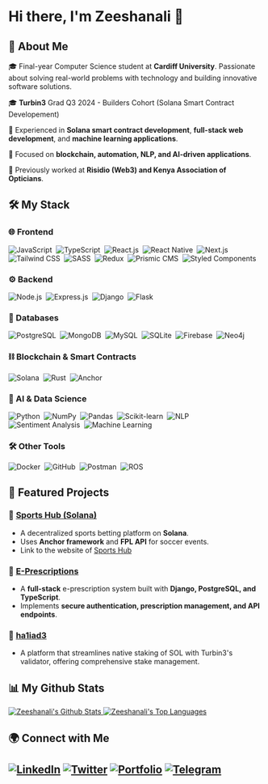 # Hi there, I'm Zeeshanali 👋

## 🚀 About Me
🎓 Final-year Computer Science student at **Cardiff University**. Passionate about solving real-world problems with technology and building innovative software solutions.

🎓 **Turbin3** Grad Q3 2024 - Builders Cohort (Solana Smart Contract Developement)

🔹 Experienced in **Solana smart contract development**, **full-stack web development**, and **machine learning applications**.

🔹 Focused on **blockchain, automation, NLP, and AI-driven applications**.

🔹 Previously worked at **Risidio (Web3) and Kenya Association of Opticians**.

## 🛠️ My Stack

### 🌐 Frontend
![JavaScript](https://img.shields.io/badge/-JavaScript-05122A?style=flat&logo=javascript)&nbsp;
![TypeScript](https://img.shields.io/badge/-TypeScript-05122A?style=flat&logo=typescript)&nbsp;
![React.js](https://img.shields.io/badge/-React.js-05122A?style=flat&logo=react)&nbsp;
![React Native](https://img.shields.io/badge/-React_Native-05122A?style=flat&logo=react)&nbsp;
![Next.js](https://img.shields.io/badge/-Next.js-05122A?style=flat&logo=next.js)&nbsp;
![Tailwind CSS](https://img.shields.io/badge/-Tailwind_CSS-05122A?style=flat&logo=tailwind-css)&nbsp;
![SASS](https://img.shields.io/badge/-SASS-05122A?style=flat&logo=sass)&nbsp;
![Redux](https://img.shields.io/badge/-Redux-05122A?style=flat&logo=redux)&nbsp;
![Prismic CMS](https://img.shields.io/badge/-Prismic_CMS-05122A?style=flat&logo=prismic)&nbsp;
![Styled Components](https://img.shields.io/badge/-Styled_Components-05122A?style=flat&logo=styled-components)&nbsp;

### ⚙️ Backend
![Node.js](https://img.shields.io/badge/-Node.js-05122A?style=flat&logo=node.js)&nbsp;
![Express.js](https://img.shields.io/badge/-Express.js-05122A?style=flat&logo=express)&nbsp;
![Django](https://img.shields.io/badge/-Django-05122A?style=flat&logo=django)&nbsp;
![Flask](https://img.shields.io/badge/-Flask-05122A?style=flat&logo=flask)&nbsp;

### 💾 Databases
![PostgreSQL](https://img.shields.io/badge/-PostgreSQL-05122A?style=flat&logo=postgresql)&nbsp;
![MongoDB](https://img.shields.io/badge/-MongoDB-05122A?style=flat&logo=mongodb)&nbsp;
![MySQL](https://img.shields.io/badge/-MySQL-05122A?style=flat&logo=mysql)&nbsp;
![SQLite](https://img.shields.io/badge/-SQLite-05122A?style=flat&logo=sqlite)&nbsp;
![Firebase](https://img.shields.io/badge/-Firebase-05122A?style=flat&logo=firebase)&nbsp;
![Neo4j](https://img.shields.io/badge/-Neo4j-05122A?style=flat&logo=neo4j)&nbsp;

### ⛓ Blockchain & Smart Contracts
![Solana](https://img.shields.io/badge/-Solana-05122A?style=flat&logo=solana)&nbsp;
![Rust](https://img.shields.io/badge/-Rust-05122A?style=flat&logo=rust)&nbsp;
![Anchor](https://img.shields.io/badge/-Anchor-05122A?style=flat&logo=solana)&nbsp;

### 🤖 AI & Data Science
![Python](https://img.shields.io/badge/-Python-05122A?style=flat&logo=python)&nbsp;
![NumPy](https://img.shields.io/badge/-NumPy-05122A?style=flat&logo=numpy)&nbsp;
![Pandas](https://img.shields.io/badge/-Pandas-05122A?style=flat&logo=pandas)&nbsp;
![Scikit-learn](https://img.shields.io/badge/-Scikit_Learn-05122A?style=flat&logo=scikit-learn)&nbsp;
![NLP](https://img.shields.io/badge/-NLP-05122A?style=flat&logo=ai)&nbsp;
![Sentiment Analysis](https://img.shields.io/badge/-Sentiment_Analysis-05122A?style=flat&logo=ai)&nbsp;
![Machine Learning](https://img.shields.io/badge/-Machine_Learning-05122A?style=flat&logo=ai)&nbsp;

### 🛠 Other Tools
![Docker](https://img.shields.io/badge/-Docker-05122A?style=flat&logo=docker)&nbsp;
![GitHub](https://img.shields.io/badge/-GitHub-05122A?style=flat&logo=github)&nbsp;
![Postman](https://img.shields.io/badge/-Postman-05122A?style=flat&logo=postman)&nbsp;
![ROS](https://img.shields.io/badge/-ROS-05122A?style=flat&logo=ros)&nbsp;

## 📌 Featured Projects
### 🔹 [Sports Hub (Solana)](https://github.com/zsh28/sports-hub)
- A decentralized sports betting platform on **Solana**.
- Uses **Anchor framework** and **FPL API** for soccer events.
- Link to the website of [Sports Hub](https://sports-hub-sol.vercel.app/)

### 🔹 [E-Prescriptions](https://github.com/zsh28/E-Prescriptions)
- A **full-stack** e-prescription system built with **Django, PostgreSQL, and TypeScript**.
- Implements **secure authentication, prescription management, and API endpoints**.

### 🔹 [ha1iad3](https://ha1iad3.com/)
- A platform that streamlines native staking of SOL with Turbin3's validator, offering comprehensive stake management.

## 📊 My Github Stats

<a href="https://github.com/zsh28/github-readme-stats">
  <img alt="Zeeshanali's Github Stats" src="https://github-readme-stats.vercel.app/api?username=zsh28&show_icons=true&count_private=true&theme=blue-green&hide_border=true&bg_color=0D1117"/>
</a>
<a href="https://github.com/zsh28/github-readme-stats">
  <img alt="Zeeshanali's Top Languages" src="https://github-readme-stats.vercel.app/api/top-langs/?username=zsh28&langs_count=8&count_private=true&layout=compact&theme=blue-green&hide_border=true&bg_color=0D1117"/>
</a>

## 🌍 Connect with Me
[![LinkedIn](https://img.shields.io/badge/LinkedIn-0077B5?style=for-the-badge&logo=linkedin&logoColor=white)](https://linkedin.com/in/zeeshanali-gulamhusein)
[![Twitter](https://img.shields.io/badge/Twitter-1DA1F2?style=for-the-badge&logo=twitter&logoColor=white)](https://x.com/zeeshdev28)
[![Portfolio](https://img.shields.io/badge/Portfolio-000?style=for-the-badge&logo=globe&logoColor=white)](https://zeeshanali-g.netlify.app/)
[![Telegram](https://img.shields.io/badge/Telegram-26A5E4?style=for-the-badge&logo=telegram&logoColor=white)](https://t.me/zeesh28)
---
